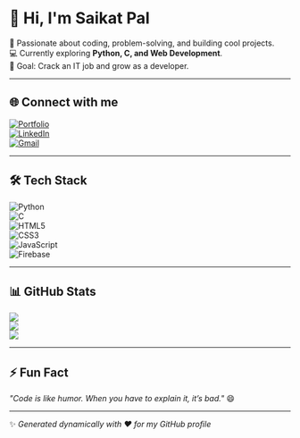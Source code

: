 # 👋 Hi, I'm Saikat Pal  

🚀 Passionate about coding, problem-solving, and building cool projects.  
💻 Currently exploring **Python, C, and Web Development**.  
🎯 Goal: Crack an IT job and grow as a developer.  

---

## 🌐 Connect with me  
[![Portfolio](https://img.shields.io/badge/Portfolio-000?style=for-the-badge&logo=vercel&logoColor=white)](https://github.com/saikat-018)  
[![LinkedIn](https://img.shields.io/badge/LinkedIn-0077B5?style=for-the-badge&logo=linkedin&logoColor=white)](https://www.linkedin.com/in/-saikatpal/)  
[![Gmail](https://img.shields.io/badge/Email-D14836?style=for-the-badge&logo=gmail&logoColor=white)](mailto:palsankar929@gmail.com)  

---

## 🛠️ Tech Stack  
![Python](https://img.shields.io/badge/Python-3776AB?style=for-the-badge&logo=python&logoColor=white)  
![C](https://img.shields.io/badge/C-00599C?style=for-the-badge&logo=c&logoColor=white)  
![HTML5](https://img.shields.io/badge/HTML5-E34F26?style=for-the-badge&logo=html5&logoColor=white)  
![CSS3](https://img.shields.io/badge/CSS3-1572B6?style=for-the-badge&logo=css3&logoColor=white)  
![JavaScript](https://img.shields.io/badge/JavaScript-F7DF1E?style=for-the-badge&logo=javascript&logoColor=black)  
![Firebase](https://img.shields.io/badge/Firebase-FFCA28?style=for-the-badge&logo=firebase&logoColor=black)  

---

## 📊 GitHub Stats  
![](https://github-readme-stats.vercel.app/api?username=saikat-018&show_icons=true&theme=radical)  
![](https://github-readme-streak-stats.herokuapp.com/?user=saikat-018&theme=radical)  
![](https://github-readme-stats.vercel.app/api/top-langs/?username=saikat-018&layout=compact&theme=radical)  

---

## ⚡ Fun Fact  
_"Code is like humor. When you have to explain it, it’s bad."_ 😄  

---
✨ _Generated dynamically with ❤️ for my GitHub profile_
